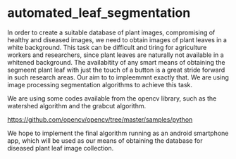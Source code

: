 # automated_leaf_segmentation
In order to create a suitable database of plant images, compromising of healthy and diseased images, we need to obtain images of plant leaves in a white background. This task can be difficult and tiring for agriculture workers and researchers, since plant leaves are naturally not available in a whitened background. The availabitity of any smart means of obtaining the segmeent plant leaf with just the touch of a button is a great stride forward in such research areas. Our aim to to impleemmnt exactly that. We are using image processing segmentation algorithms to achieve this task.

We are using some codes available from the opencv library, such as the watershed algorithm and the grabcut algorithm.

https://github.com/opencv/opencv/tree/master/samples/python

We hope to implement the final algorithm running as an android smartphone app, which will be used as our means of obtaining the database for diseased plant leaf image collection.


